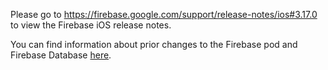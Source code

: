 Please go to https://firebase.google.com/support/release-notes/ios#3.17.0
to view the Firebase iOS release notes.

You can find information about prior changes to the Firebase pod and Firebase
Database [here](https://www.firebase.com/docs/ios/changelog.html).
